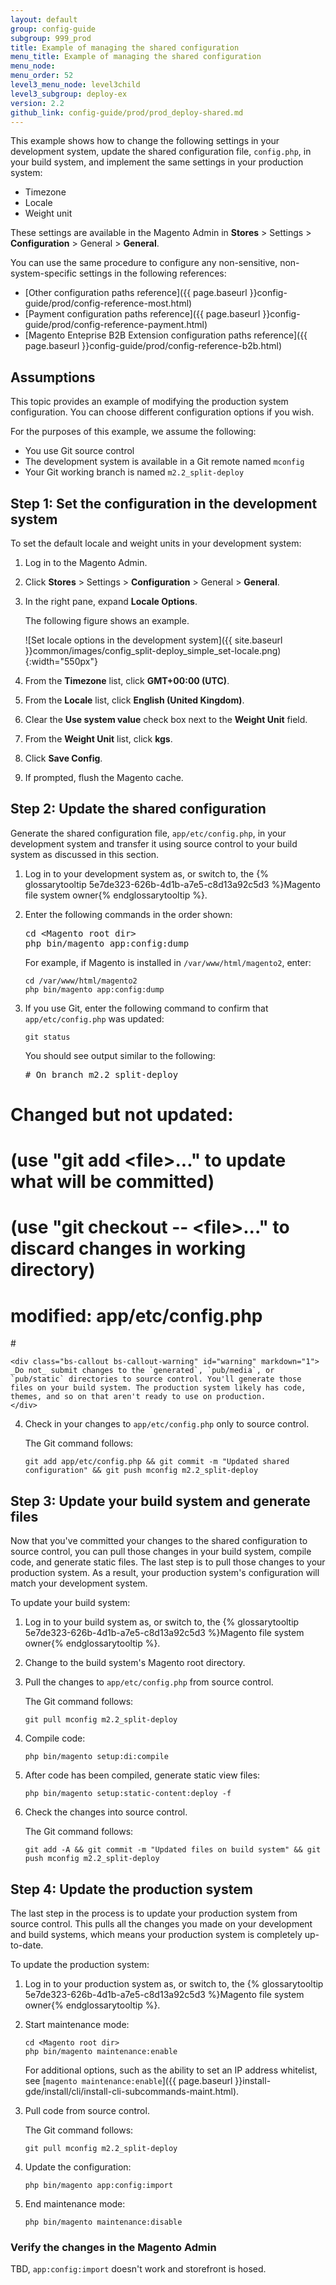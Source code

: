 ```yaml
---
layout: default
group: config-guide
subgroup: 999_prod
title: Example of managing the shared configuration
menu_title: Example of managing the shared configuration
menu_node: 
menu_order: 52
level3_menu_node: level3child
level3_subgroup: deploy-ex
version: 2.2
github_link: config-guide/prod/prod_deploy-shared.md
---
```


This example shows how to change the following settings in your development system, update the shared configuration file, `config.php`, in your build system, and implement the same settings in your production system:

*	Timezone
*	Locale
*	Weight unit

These settings are available in the Magento Admin in **Stores** > Settings > **Configuration** > General > **General**.

You can use the same procedure to configure any non-sensitive, non-system-specific settings in the following references:

*	[Other configuration paths reference]({{ page.baseurl }}config-guide/prod/config-reference-most.html)
*	[Payment configuration paths reference]({{ page.baseurl }}config-guide/prod/config-reference-payment.html)
*	[Magento Enteprise B2B Extension configuration paths reference]({{ page.baseurl }}config-guide/prod/config-reference-b2b.html)

## Assumptions
This topic provides an example of modifying the production system configuration. You can choose different configuration options if you wish.

For the purposes of this example, we assume the following:

*	You use Git source control
*	The development system is available in a Git remote named `mconfig`
*	Your Git working branch is named `m2.2_split-deploy`

## Step 1: Set the configuration in the development system
To set the default locale and weight units in your development system:

1.	Log in to the Magento Admin.
2.	Click **Stores** > Settings > **Configuration** > General > **General**.
3.	In the right pane, expand **Locale Options**.

	The following figure shows an example.

	![Set locale options in the development system]({{ site.baseurl }}common/images/config_split-deploy_simple_set-locale.png){:width="550px"}
4.	From the **Timezone** list, click **GMT+00:00 (UTC)**.
5.	From the **Locale** list, click **English (United Kingdom)**.
6.	Clear the **Use system value** check box next to the **Weight Unit** field.
7.	From the **Weight Unit** list, click **kgs**.
8.	Click **Save Config**.
9.	If prompted, flush the Magento cache.

## Step 2: Update the shared configuration
Generate the shared configuration file, `app/etc/config.php`, in your development system and transfer it using source control to your build system as discussed in this section.

1.	Log in to your development system as, or switch to, the {% glossarytooltip 5e7de323-626b-4d1b-a7e5-c8d13a92c5d3 %}Magento file system owner{% endglossarytooltip %}.
2.	Enter the following commands in the order shown:

	<pre class="no-copy">cd &lt;Magento root dir>
	php bin/magento app:config:dump</pre>

	For example, if Magento is installed in `/var/www/html/magento2`, enter:

		cd /var/www/html/magento2
		php bin/magento app:config:dump
3.	If you use Git, enter the following command to confirm that `app/etc/config.php` was updated:

		git status

	You should see output similar to the following:

	<pre class="no-copy"># On branch m2.2_split-deploy
# Changed but not updated:
#   (use "git add &lt;file>..." to update what will be committed)
#   (use "git checkout -- &lt;file>..." to discard changes in working directory)
#
#       modified:   app/etc/config.php
#</pre>

	<div class="bs-callout bs-callout-warning" id="warning" markdown="1">
	_Do not_ submit changes to the `generated`, `pub/media`, or `pub/static` directories to source control. You'll generate those files on your build system. The production system likely has code, themes, and so on that aren't ready to use on production.
	</div>

4.	Check in your changes to `app/etc/config.php` only to source control.

	The Git command follows:

		git add app/etc/config.php && git commit -m "Updated shared configuration" && git push mconfig m2.2_split-deploy

## Step 3: Update your build system and generate files
Now that you've committed your changes to the shared configuration to source control, you can pull those changes in your build system, compile code, and generate static files. The last step is to pull those changes to your production system. As a result, your production system's configuration will match your development system.

To update your build system:

1.	Log in to your build system as, or switch to, the {% glossarytooltip 5e7de323-626b-4d1b-a7e5-c8d13a92c5d3 %}Magento file system owner{% endglossarytooltip %}.
2.	Change to the build system's Magento root directory.
3.	Pull the changes to `app/etc/config.php` from source control.

	The Git command follows:

		git pull mconfig m2.2_split-deploy
4.	Compile code:

		php bin/magento setup:di:compile
5.	After code has been compiled, generate static view files:

		php bin/magento setup:static-content:deploy -f
6.	Check the changes into source control.

	The Git command follows:

		git add -A && git commit -m "Updated files on build system" && git push mconfig m2.2_split-deploy

## Step 4: Update the production system
The last step in the process is to update your production system from source control. This pulls all the changes you made on your development and build systems, which means your production system is completely up-to-date.

To update the production system:

1.	Log in to your production system as, or switch to, the {% glossarytooltip 5e7de323-626b-4d1b-a7e5-c8d13a92c5d3 %}Magento file system owner{% endglossarytooltip %}.
2.	Start maintenance mode:

		cd <Magento root dir>
		php bin/magento maintenance:enable

	For additional options, such as the ability to set an IP address whitelist, see [`magento maintenance:enable`]({{ page.baseurl }}install-gde/install/cli/install-cli-subcommands-maint.html).
3.	Pull code from source control.

	The Git command follows:

		git pull mconfig m2.2_split-deploy
4.	Update the configuration:

		php bin/magento app:config:import
4.	End maintenance mode:

		php bin/magento maintenance:disable

### Verify the changes in the Magento Admin
TBD, `app:config:import` doesn't work and storefront is hosed.


